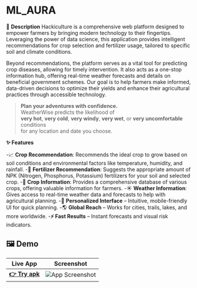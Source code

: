 # ML_AURA
📝 **Description**
Hackiculture is a comprehensive web platform designed to empower farmers by bringing modern technology to their fingertips. Leveraging the power of data science, this application provides intelligent recommendations for crop selection and fertilizer usage, tailored to specific soil and climate conditions.

Beyond recommendations, the platform serves as a vital tool for predicting crop diseases, allowing for timely intervention. It also acts as a one-stop information hub, offering real-time weather forecasts and details on beneficial government schemes. Our goal is to help farmers make informed, data-driven decisions to optimize their yields and enhance their agricultural practices through accessible technology.



> **Plan your adventures with confidence.**  
> WeatherWise predicts the likelihood of  
> **very hot**, **very cold**, **very windy**, **very wet**, or **very uncomfortable** conditions  
> for any location and date you choose.



**✨ Features**

-📈 **Crop Recommendation**: Recommends the ideal crop to grow based on soil conditions and environmental factors like temperature, humidity, and rainfall.
-🌿 **Fertilizer Recommendation**: Suggests the appropriate amount of NPK (Nitrogen, Phosphorus, Potassium) fertilizers for your soil and selected crop.
-🌾 **Crop Information**: Provides a comprehensive database of various crops, offering valuable information for farmers.
-☀️ **Weather Information**: Gives access to real-time weather data and forecasts to help with agricultural planning.
-🎨 **Personalized Interface** – Intuitive, mobile-friendly UI for quick planning.
-🌎 **Global Reach** – Works for cities, trails, lakes, and more worldwide.
-**⚡ Fast Results** – Instant forecasts and visual risk indicators.


## 🖼️ Demo

| Live App | Screenshot |
|---------|------------|
| [**👉 Try apk**](https://hackriculture-updated.onrender.com/) | ![App Screenshot](home.jpg) |
